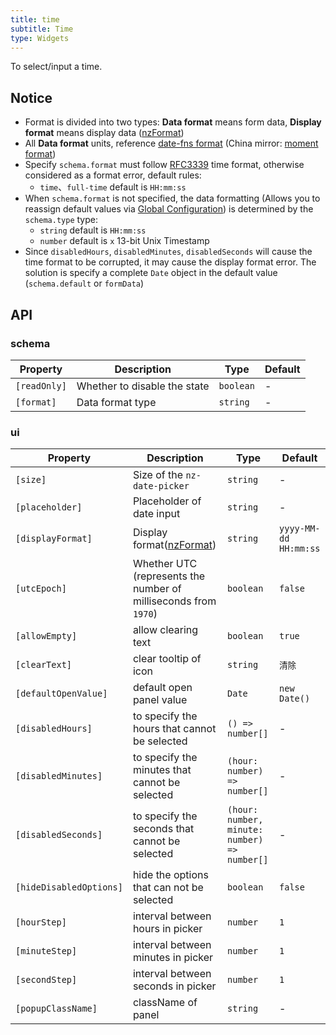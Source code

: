 ```yaml
---
title: time
subtitle: Time
type: Widgets
---
```


To select/input a time.

## Notice

- Format is divided into two types: **Data format** means form data, **Display format** means display data ([nzFormat](https://ng.ant.design/components/time-picker/en#api))
- All **Data format** units, reference [date-fns format](https://date-fns.org/v1.29.0/docs/format) (China mirror: [moment format](http://Momentjs.cn/docs/#/displaying/format/))
- Specify `schema.format` must follow [RFC3339](https://tools.ietf.org/html/rfc3339#section-5.6) time format, otherwise considered as a format error, default rules:
  - `time`、`full-time` default is `HH:mm:ss`
- When `schema.format` is not specified, the data formatting (Allows you to reassign default values via [Global Configuration](/docs/global-config)) is determined by the `schema.type` type:
  - `string` default is `HH:mm:ss`
  - `number` default is `x` 13-bit Unix Timestamp
- Since `disabledHours`, `disabledMinutes`, `disabledSeconds` will cause the time format to be corrupted, it may cause the display format error. The solution is specify a complete `Date` object in the default value (`schema.default` or `formData`)

## API

### schema

Property     | Description                  | Type      | Default
-------------|------------------------------|-----------|--------
`[readOnly]` | Whether to disable the state | `boolean` | -
`[format]`   | Data format type             | `string`  | -

### ui

Property     | Description                  | Type      | Default
-------------|------------------------------|-----------|--------
`[size]`        | Size of the `nz-date-picker`  | `string` | -
`[placeholder]` | Placeholder of date input | `string` | -
`[displayFormat]` | Display format([nzFormat](https://ng.ant.design/components/date-picker/en#api)) | `string` | `yyyy-MM-dd HH:mm:ss`
`[utcEpoch]` |Whether UTC (represents the number of milliseconds from `1970`) | `boolean` | `false`
`[allowEmpty]` | allow clearing text | `boolean` | `true`
`[clearText]` | clear tooltip of icon | `string` | `清除`
`[defaultOpenValue]` | default open panel value | `Date` | `new Date()`
`[disabledHours]` | to specify the hours that cannot be selected | `() => number[]` | -
`[disabledMinutes]` | to specify the minutes that cannot be selected | `(hour: number) => number[]` | -
`[disabledSeconds]` | to specify the seconds that cannot be selected | `(hour: number, minute: number) => number[]` | -
`[hideDisabledOptions]` | hide the options that can not be selected | `boolean` | `false`
`[hourStep]` | interval between hours in picker | `number` | `1`
`[minuteStep]` | interval between minutes in picker | `number` | `1`
`[secondStep]` | interval between seconds in picker | `number` | `1`
`[popupClassName]` | className of panel | `string` | -
